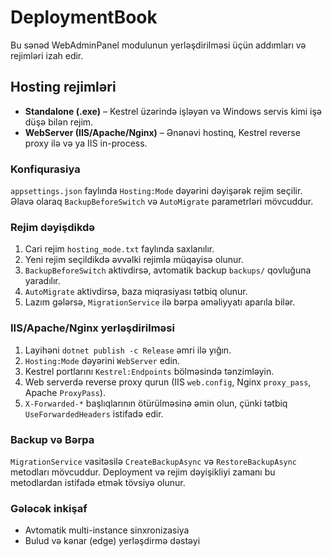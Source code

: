 # DeploymentBook

Bu sənəd WebAdminPanel modulunun yerləşdirilməsi üçün addımları və rejimləri izah edir.

## Hosting rejimləri
- **Standalone (.exe)** – Kestrel üzərində işləyən və Windows servis kimi işə düşə bilən rejim.
- **WebServer (IIS/Apache/Nginx)** – Ənənəvi hostinq, Kestrel reverse proxy ilə və ya IIS in-process.

### Konfiqurasiya
`appsettings.json` faylında `Hosting:Mode` dəyərini dəyişərək rejim seçilir. 
Əlavə olaraq `BackupBeforeSwitch` və `AutoMigrate` parametrləri mövcuddur.

### Rejim dəyişdikdə
1. Cari rejim `hosting_mode.txt` faylında saxlanılır.
2. Yeni rejim seçildikdə əvvəlki rejimlə müqayisə olunur.
3. `BackupBeforeSwitch` aktivdirsə, avtomatik backup `backups/` qovluğuna yaradılır.
4. `AutoMigrate` aktivdirsə, baza miqrasiyası tətbiq olunur.
5. Lazım gələrsə, `MigrationService` ilə bərpa əməliyyatı aparıla bilər.

### IIS/Apache/Nginx yerləşdirilməsi
1. Layihəni `dotnet publish -c Release` əmri ilə yığın.
2. `Hosting:Mode` dəyərini `WebServer` edin.
3. Kestrel portlarını `Kestrel:Endpoints` bölməsində tənzimləyin.
4. Web serverdə reverse proxy qurun (IIS `web.config`, Nginx `proxy_pass`, Apache `ProxyPass`).
5. `X-Forwarded-*` başlıqlarının ötürülməsinə əmin olun, çünki tətbiq `UseForwardedHeaders` istifadə edir.

### Backup və Bərpa
`MigrationService` vasitəsilə `CreateBackupAsync` və `RestoreBackupAsync` metodları mövcuddur. Deployment və rejim dəyişikliyi zamanı bu metodlardan istifadə etmək tövsiyə olunur.

### Gələcək inkişaf
- Avtomatik multi-instance sinxronizasiya
- Bulud və kənar (edge) yerləşdirmə dəstəyi
